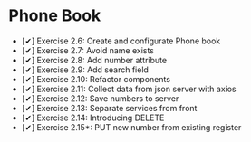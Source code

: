 # Phone Book

  - [✔] Exercise 2.6: Create and configurate Phone book
  - [✔] Exercise 2.7: Avoid name exists
  - [✔] Exercise 2.8: Add number attribute
  - [✔] Exercise 2.9: Add search field  
  - [✔] Exercise 2.10: Refactor components
  - [✔] Exercise 2.11: Collect data from json server with axios
  - [✔] Exercise 2.12: Save numbers to server
  - [✔] Exercise 2.13: Separate services from front
  - [✔] Exercise 2.14: Introducing DELETE
  - [✔] Exercise 2.15*: PUT new number from existing register